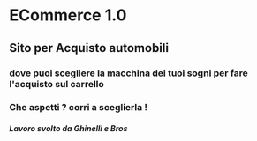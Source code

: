 # ECommerce 1.0
## Sito per Acquisto automobili
### dove puoi scegliere la macchina dei tuoi sogni per fare l'acquisto sul carrello
### Che aspetti ? corri a sceglierla !


##### Lavoro svolto da Ghinelli e Bros
